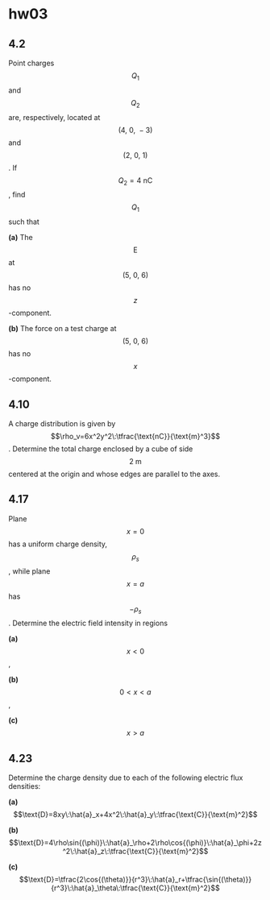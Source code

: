 # hw03

## 4.2
Point charges $$Q_1$$ and $$Q_2$$ are, respectively, located at $$(4,\:0,\:-3)$$ and $$(2,\:0,\:1)$$. If $$Q_2=4\:\text{nC}$$, find $$Q_1$$ such that

**(a)** The $$\text{E}$$ at $$(5,\:0,\:6)$$ has no $$z$$-component.

**(b)** The force on a test charge at $$(5,\:0,\:6)$$ has no $$x$$-component.


## 4.10
A charge distribution is given by $$\rho_v=6x^2y^2\:\tfrac{\text{nC}}{\text{m}^3}$$. Determine the total charge enclosed by a cube of side $$2\:\text{m}$$ centered at the origin and whose edges are parallel to the axes.


## 4.17
Plane $$x=0$$ has a uniform charge density, $$\rho_s$$, while plane $$x=a$$ has $$-\rho_s$$. Determine the electric field intensity in regions

**(a)** $$x<0$$,

**(b)** $$0<x<a$$,

**(c)** $$x>a$$


## 4.23
Determine the charge density due to each of the following electric flux densities:

**(a)** $$\text{D}=8xy\:\hat{a}_x+4x^2\:\hat{a}_y\:\tfrac{\text{C}}{\text{m}^2}$$

**(b)** $$\text{D}=4\rho\sin{(\phi)}\:\hat{a}_\rho+2\rho\cos{(\phi)}\:\hat{a}_\phi+2z^2\:\hat{a}_z\:\tfrac{\text{C}}{\text{m}^2}$$

**(c)** $$\text{D}=\tfrac{2\cos{(\theta)}}{r^3}\:\hat{a}_r+\tfrac{\sin{(\theta)}}{r^3}\:\hat{a}_\theta\:\tfrac{\text{C}}{\text{m}^2}$$

